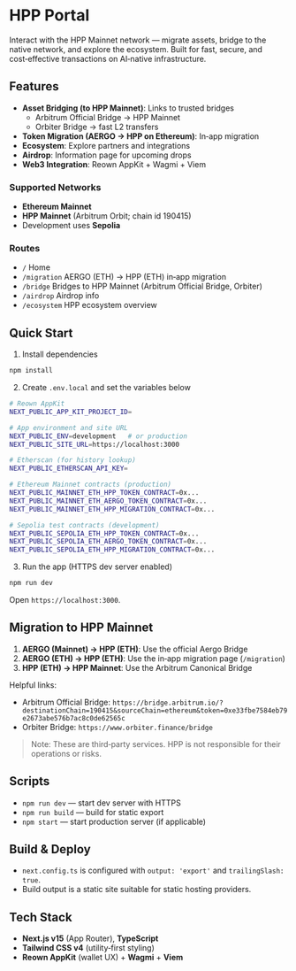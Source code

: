 # HPP Portal

Interact with the HPP Mainnet network — migrate assets, bridge to the native network, and explore the ecosystem. Built for fast, secure, and cost‑effective transactions on AI‑native infrastructure.

## Features

- **Asset Bridging (to HPP Mainnet)**: Links to trusted bridges
  - Arbitrum Official Bridge → HPP Mainnet
  - Orbiter Bridge → fast L2 transfers
- **Token Migration (AERGO → HPP on Ethereum)**: In‑app migration
- **Ecosystem**: Explore partners and integrations
- **Airdrop**: Information page for upcoming drops
- **Web3 Integration**: Reown AppKit + Wagmi + Viem

### Supported Networks

- **Ethereum Mainnet**
- **HPP Mainnet** (Arbitrum Orbit; chain id 190415)
- Development uses **Sepolia**

### Routes

- `/` Home
- `/migration` AERGO (ETH) → HPP (ETH) in‑app migration
- `/bridge` Bridges to HPP Mainnet (Arbitrum Official Bridge, Orbiter)
- `/airdrop` Airdrop info
- `/ecosystem` HPP ecosystem overview

## Quick Start

1. Install dependencies

```bash
npm install
```

2. Create `.env.local` and set the variables below

```bash
# Reown AppKit
NEXT_PUBLIC_APP_KIT_PROJECT_ID=

# App environment and site URL
NEXT_PUBLIC_ENV=development   # or production
NEXT_PUBLIC_SITE_URL=https://localhost:3000

# Etherscan (for history lookup)
NEXT_PUBLIC_ETHERSCAN_API_KEY=

# Ethereum Mainnet contracts (production)
NEXT_PUBLIC_MAINNET_ETH_HPP_TOKEN_CONTRACT=0x...
NEXT_PUBLIC_MAINNET_ETH_AERGO_TOKEN_CONTRACT=0x...
NEXT_PUBLIC_MAINNET_ETH_HPP_MIGRATION_CONTRACT=0x...

# Sepolia test contracts (development)
NEXT_PUBLIC_SEPOLIA_ETH_HPP_TOKEN_CONTRACT=0x...
NEXT_PUBLIC_SEPOLIA_ETH_AERGO_TOKEN_CONTRACT=0x...
NEXT_PUBLIC_SEPOLIA_ETH_HPP_MIGRATION_CONTRACT=0x...
```

3. Run the app (HTTPS dev server enabled)

```bash
npm run dev
```

Open `https://localhost:3000`.

## Migration to HPP Mainnet

1. **AERGO (Mainnet) → HPP (ETH)**: Use the official Aergo Bridge
2. **AERGO (ETH) → HPP (ETH)**: Use the in‑app migration page (`/migration`)
3. **HPP (ETH) → HPP Mainnet**: Use the Arbitrum Canonical Bridge

Helpful links:

- Arbitrum Official Bridge: `https://bridge.arbitrum.io/?destinationChain=190415&sourceChain=ethereum&token=0xe33fbe7584eb79e2673abe576b7ac8c0de62565c`
- Orbiter Bridge: `https://www.orbiter.finance/bridge`

> Note: These are third‑party services. HPP is not responsible for their operations or risks.

## Scripts

- `npm run dev` — start dev server with HTTPS
- `npm run build` — build for static export
- `npm start` — start production server (if applicable)

## Build & Deploy

- `next.config.ts` is configured with `output: 'export'` and `trailingSlash: true`.
- Build output is a static site suitable for static hosting providers.

## Tech Stack

- **Next.js v15** (App Router), **TypeScript**
- **Tailwind CSS v4** (utility‑first styling)
- **Reown AppKit** (wallet UX) + **Wagmi** + **Viem**
